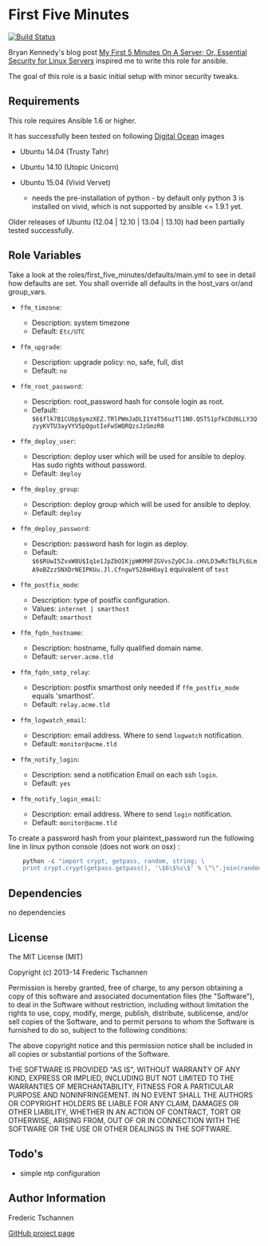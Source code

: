 First Five Minutes
========

[![Build Status](https://travis-ci.org/fretscha-ansible/ansible-role-first-five-minutes.svg?branch=master)](https://travis-ci.org/fretscha-ansible/ansible-role-first-five-minutes)

Bryan Kennedy's blog post [My First 5 Minutes On A Server; Or, Essential Security for Linux Servers][1] inspired me to write this role for ansible.

The goal of this role is a basic initial setup with minor security tweaks.

Requirements
------------

This role requires Ansible 1.6 or higher.

It has successfully been tested on following [Digital Ocean][2] images

* Ubuntu 14.04 (Trusty Tahr)

* Ubuntu 14.10 (Utopic Unicorn)

* Ubuntu 15.04 (Vivid Vervet)
  - needs the pre-installation of python -  by default only python 3 is installed on vivid, which is not supported by ansible <= 1.9.1 yet.

Older releases of Ubuntu (12.04 | 12.10 | 13.04 | 13.10) had been partially tested successfully.

Role Variables
--------------

Take a look at the roles/first_five_minutes/defaults/main.yml to see in detail how defaults are set.
You shall override all defaults in the host_vars or/and group_vars.

* `ffm_timzone`:
  - Description: system timezone
  - Default: `Etc/UTC`

* `ffm_upgrade`:
  - Description: upgrade policy: no, safe, full, dist
  - Default: `no`

* `ffm_root_password`:
  - Description: root_password hash for console login as root.
  - Default: `$6$flk7B1CUbp$ymzXEZ.TRlPWmJaDLI1Y4T56uzTl1N0.QSTS1pfkCDd6LLY3QzyyKVTU3ayVYV5pQgutIeFwSWQRQzsJzGmzR0`

* `ffm_deploy_user`:
  - Description: deploy user which will be used for ansible to deploy. Has sudo rights without password.
  - Default: `deploy`

* `ffm_deploy_group`:
  - Description: deploy group which will be used for ansible to deploy.
  - Default: `deploy`

* `ffm_deploy_password`:
  - Description: password hash for login as deploy.
  - Default: `$6$RUwI5ZvxW8U$Iq1e1JpZbOIKjpWKM9FZGVvsZyDCJa.cHVLD3wRcTbLFL6LmA9oBZzz5NXDrNEIPKUu.Jl.CfngwY528mHOay1` equivalent of `test`

* `ffm_postfix_mode`:
  - Description: type of postfix configuration.
  - Values: `internet | smarthost`
  - Default: `smarthost`

* `ffm_fqdn_hostname`:
  - Description: hostname, fully qualified domain name.
  - Default: `server.acme.tld`

* `ffm_fqdn_smtp_relay`:
  - Description: postfix smarthost only needed if `ffm_postfix_mode` equals 'smarthost'.
  - Default: `relay.acme.tld`

* `ffm_logwatch_email`:
  - Description: email address. Where to send `logwatch` notification.
  - Default: `monitor@acme.tld`

* `ffm_notify_login`:
  - Description: send a notification Email on each ssh `login`.
  - Default: `yes`

* `ffm_notify_login_email`:
  - Description: email address. Where to send `login` notification.
  - Default: `monitor@acme.tld`

To create a password hash from your plaintext_password run the following line in linux python console (does not work on osx) :
```python
    python -c "import crypt, getpass, random, string; \
    print crypt.crypt(getpass.getpass(), '\$6\$%s\$' % \"\".join(random.sample(string.letters+string.digits, 8)))"
```

Dependencies
------------

no dependencies

License
-------
The MIT License (MIT)

Copyright (c) 2013-14 Frederic Tschannen

Permission is hereby granted, free of charge, to any person obtaining a copy of
this software and associated documentation files (the "Software"), to deal in
the Software without restriction, including without limitation the rights to
use, copy, modify, merge, publish, distribute, sublicense, and/or sell copies of
the Software, and to permit persons to whom the Software is furnished to do so,
subject to the following conditions:

The above copyright notice and this permission notice shall be included in all
copies or substantial portions of the Software.

THE SOFTWARE IS PROVIDED "AS IS", WITHOUT WARRANTY OF ANY KIND, EXPRESS OR
IMPLIED, INCLUDING BUT NOT LIMITED TO THE WARRANTIES OF MERCHANTABILITY, FITNESS
FOR A PARTICULAR PURPOSE AND NONINFRINGEMENT. IN NO EVENT SHALL THE AUTHORS OR
COPYRIGHT HOLDERS BE LIABLE FOR ANY CLAIM, DAMAGES OR OTHER LIABILITY, WHETHER
IN AN ACTION OF CONTRACT, TORT OR OTHERWISE, ARISING FROM, OUT OF OR IN
CONNECTION WITH THE SOFTWARE OR THE USE OR OTHER DEALINGS IN THE SOFTWARE.

Todo's
-----
 * simple ntp configuration


Author Information
------------------

Frederic Tschannen

[GitHub project page](https://github.com/fretscha-ansible/ansible-role-first-five-minutes)


  [1]: http://plusbryan.com/my-first-5-minutes-on-a-server-or-essential-security-for-linux-servers
  [2]: https://www.digitalocean.com/
